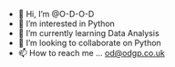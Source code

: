 - 👋 Hi, I’m @O-D-O-D
- 👀 I’m interested in Python
- 🌱 I’m currently learning Data Analysis
- 💞️ I’m looking to collaborate on Python
- 📫 How to reach me ... od@odgp.co.uk

<!---
O-D-O-D/O-D-O-D is a ✨ special ✨ repository because its `README.md` (this file) appears on your GitHub profile.
You can click the Preview link to take a look at your changes.
--->
